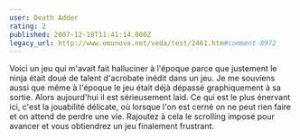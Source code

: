 ```yaml
---
user: Death Adder
rating: 2
published: 2007-12-18T11:41:14.000Z
legacy_url: http://www.emunova.net/veda/test/2461.htm#comment-8972
---
```

Voici un jeu qui m'avait fait halluciner à l'époque parce que justement le ninja était doué de talent d'acrobate inédit dans un jeu. Je me souviens aussi que même à l'époque le jeu était déjà dépassé graphiquement à sa sortie. Alors aujourd'hui il est sérieusement laid. Ce qui est le plus énervant ici, c'est la jouabilité délicate, où lorsque l'on est cerné on ne peut rien faire et on attend de perdre une vie. Rajoutez à cela le scrolling imposé pour avancer et vous obtiendrez un jeu finalement frustrant.